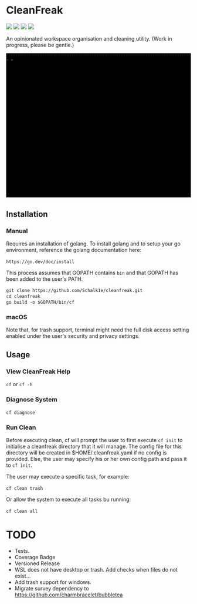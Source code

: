 <h1 align="left">
  CleanFreak
</h1>

<div align="left">
  <p>
    <img src="https://github.com/Schalk1e/cleanfreak/workflows/lint/badge.svg" width="115" />
    <img src="https://github.com/Schalk1e/cleanfreak/workflows/test/badge.svg" width="120" />
    <img src="https://img.shields.io/badge/version-0.1.0-orange" width="110"/>
    <img src="https://img.shields.io/badge/license-MIT-blue" width="100"/>

  </p>
</div>

An opinionated workspace organisation and cleaning utility. (Work in progress, please be gentle.)

<div align="center">
  <img src="assets/usage.gif" alt="Demo GIF" width="750"/>
</div>

## Installation

### Manual

Requires an installation of golang. To install golang and to setup your go environment, reference the golang documentation here:

`https://go.dev/doc/install`

This process assumes that GOPATH contains `bin` and that GOPATH has been added to the user's PATH.

```
git clone https://github.com/Schalk1e/cleanfreak.git
cd cleanfreak
go build -o $GOPATH/bin/cf
```

### macOS

Note that, for trash support, terminal might need the full disk access setting enabled under the user's security and privacy settings.

## Usage

### View CleanFreak Help

`cf`  or `cf -h`

### Diagnose System

`cf diagnose`

### Run Clean

Before executing clean, cf will prompt the user to first execute `cf init` to initialise a cleanfreak directory that it will manage. The config file for this directory will be created in $HOME/.cleanfreak.yaml if no config is provided. Else, the user may specify his or her own config path and pass it to `cf init`.

The user may execute a specific task, for example:

`cf clean trash`

Or allow the system to execute all tasks bu running:

`cf clean all`

# TODO

- Tests.
- Coverage Badge
- Versioned Release
- WSL does not have desktop or trash. Add checks when files do not exist...
- Add trash support for windows.
- Migrate survey dependency to https://github.com/charmbracelet/bubbletea

